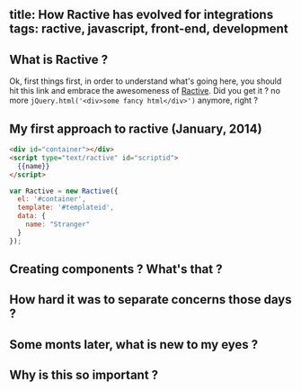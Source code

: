 title: How Ractive has evolved for integrations
tags: ractive, javascript, front-end, development
---

## What is Ractive ?

Ok, first things first, in order to understand what's going here, you should hit this link and embrace the awesomeness of [Ractive](http://www.ractivejs.org/).
Did you get it ? no more `jQuery.html('<div>some fancy html</div>')` anymore, right ?


## My first approach to ractive (January, 2014)
```html
<div id="container"></div>
<script type="text/ractive" id="scriptid">
  {{name}}
</script>
```
```javascript
var Ractive = new Ractive({
  el: '#container',
  template: '#templateid',
  data: {
    name: "Stranger"
  }
});
```

## Creating components ? What's that ?

## How hard it was to separate concerns those days ?

## Some monts later, what is new to my eyes ?

## Why is this so important ?